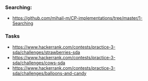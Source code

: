 ### Searching:
- https://github.com/mihail-m/CP-implementations/tree/master/1-Searching

### Tasks
- https://www.hackerrank.com/contests/practice-3-sda/challenges/strawberries-sda
- https://www.hackerrank.com/contests/practice-3-sda/challenges/cows-sda
- https://www.hackerrank.com/contests/practice-3-sda/challenges/balloons-and-candy
